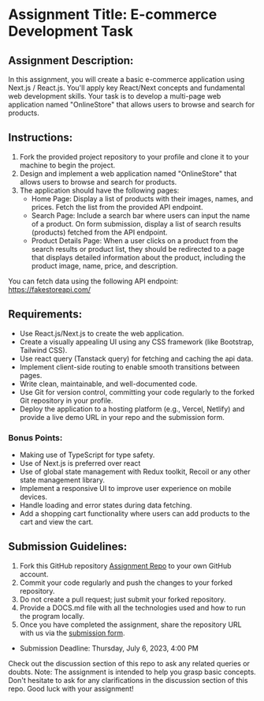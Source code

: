 
# Assignment Title: E-commerce Development Task

## Assignment Description:

In this assignment, you will create a basic e-commerce application using Next.js / React.js. You'll apply key React/Next concepts and fundamental web development skills. Your task is to develop a multi-page web application named "OnlineStore" that allows users to browse and search for products.

## Instructions:

1. Fork the provided project repository to your profile and clone it to your machine to begin the project.
2. Design and implement a web application named "OnlineStore" that allows users to browse and search for products.
3. The application should have the following pages:
   - Home Page: Display a list of products with their images, names, and prices. Fetch the list from the provided API endpoint.
   - Search Page: Include a search bar where users can input the name of a product. On form submission, display a list of search results (products) fetched from the API endpoint.
   - Product Details Page: When a user clicks on a product from the search results or product list, they should be redirected to a page that displays detailed information about the product, including the product image, name, price, and description.

You can fetch data using the following API endpoint: https://fakestoreapi.com/

## Requirements:

- Use React.js/Next.js to create the web application.
- Create a visually appealing UI using any CSS framework (like Bootstrap, Tailwind CSS).
- Use react query (Tanstack query) for fetching and caching the api data.
- Implement client-side routing to enable smooth transitions between pages.
- Write clean, maintainable, and well-documented code.
- Use Git for version control, committing your code regularly to the forked Git repository in your profile.
- Deploy the application to a hosting platform (e.g., Vercel, Netlify) and provide a live demo URL in your repo and the submission form.

### Bonus Points:

- Making use of TypeScript for type safety.
- Use of Next.js is preferred over react
- Use of global state management with Redux toolkit, Recoil or any other state management library.
- Implement a responsive UI to improve user experience on mobile devices.
- Handle loading and error states during data fetching.
- Add a shopping cart functionality where users can add products to the cart and view the cart.

## Submission Guidelines:

1. Fork this GitHub repository [Assignment Repo](https://github.com/internsathi/frontend-assignment) to your own GitHub account.
2. Commit your code regularly and push the changes to your forked repository.
3. Do not create a pull request; just submit your forked repository.
4. Provide a DOCS.md file with all the technologies used and how to run the program locally.
5. Once you have completed the assignment, share the repository URL with us via the [submission form](https://forms.gle/G8o13gui7hQR8p39A).

- Submission Deadline: Thursday, July 6, 2023, 4:00 PM

Check out the discussion section of this repo to ask any related queries or doubts.
Note: The assignment is intended to help you grasp basic concepts. Don't hesitate to ask for any clarifications in the discussion section of this repo. Good luck with your assignment!